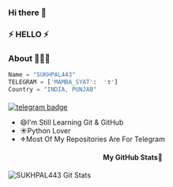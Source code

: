 ### Hi there 👋
### ⚡ HELLO ⚡

### About 🙋🏻‍♂️
```python
Name = "SUKHPAL443"
TELEGRAM = ['MAMBA_SYAT':  '❣️']
Country = "INDIA, PUNJAB"
```
#### 
[![telegram badge](https://img.shields.io/badge/@SUKHI_MR_HACKER-30302f?style=for-the-badge&logo=telegram)](https://t.me/MAMBA_STAR)

<!--
**SUKHPAL443/SUKHPAL443** is a ✨ _special_ ✨ repository because its `README.md` (this file) appears on your GitHub profile.

Here are some ideas to get you started:

- 🔭 I’m currently working on ...
- 🌱 I’m currently learning ...
- 👯 I’m looking to collaborate on ...
- 🤔 I’m looking for help with ...
- 💬 Ask me about ...
- 📫 How to reach me: ...
- 😄 Pronouns: ...
- ⚡ Fun fact: ...
-->
- 😄I'm Still Learning Git & GitHub
- ☀️Python Lover
- ⚜️Most Of My Repositories Are For Telegram

<h4 align="center"><b>My GitHub Stats💛</b></h4>

![SUKHPAL443 Git Stats](https://github-readme-stats.vercel.app/api?username=SUKHPAL443&include_all_commits=true&count_private=true&theme=highcontrast)
